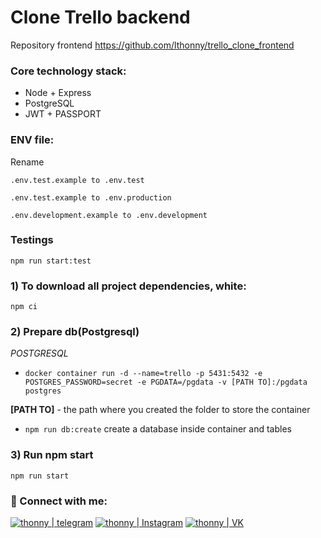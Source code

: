 # Clone Trello backend
Repository frontend https://github.com/lthonny/trello_clone_frontend

### Core technology stack:

- Node + Express
- PostgreSQL
- JWT + PASSPORT

### ENV file:
Rename 
 
    .env.test.example to .env.test

    .env.test.example to .env.production
    
    .env.development.example to .env.development

### Testings
    npm run start:test

### 1) To download all project dependencies, white:
    
    npm ci

### 2) Prepare db(Postgresql) 

*POSTGRESQL*

   - `docker container run -d --name=trello -p 5431:5432 -e POSTGRES_PASSWORD=secret -e PGDATA=/pgdata -v [PATH TO]:/pgdata postgres`
 
   **[PATH TO]** - the path where you created the folder to store the container

   - `npm run db:create` create a database inside container and tables

### 3) Run npm start

    npm run start
    
    
### 🤝 Connect with me:

[<img alt="thonny | telegram" src="https://img.shields.io/badge/telegram-4680C2.svg?&style=for-the-badge&logo=telegram&logoColor=fff" />][telegram]
[<img alt="thonny | Instagram" src="https://img.shields.io/badge/instagram-E4405F.svg?&style=for-the-badge&logo=instagram&logoColor=fff" />][instagram]
[<img alt="thonny | VK" src="https://img.shields.io/badge/vk-4680C2.svg?&style=for-the-badge&logo=vk&logoColor=fff" />][vk]

[vk]: https://vk.com/thonny_v
[telegram]: https://t.me/thonnyDev
[instagram]: https://www.instagram.com/_th_vasiliy_/
